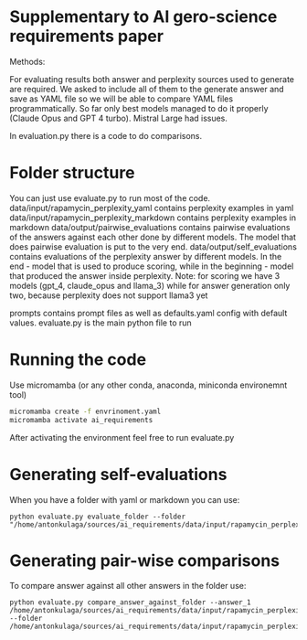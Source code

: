 # Supplementary to AI gero-science requirements paper #

Methods:

For evaluating results both answer and perplexity sources used to generate are required.
We asked to include all of them to the generate answer and save as YAML file so we will be able to compare YAML files programmatically.
So far only best models managed to do it properly (Claude Opus and GPT 4 turbo). Mistral Large had issues.

In evaluation.py there is a code to do comparisons.

# Folder structure

You can just use evaluate.py to run most of the code.
data/input/rapamycin_perplexity_yaml contains perplexity examples in yaml
data/input/rapamycin_perplexity_markdown contains perplexity examples in markdown
data/output/pairwise_evaluations contains pairwise evaluations of the answers against each other done by different models.
The model that does pairwise evaluation is put to the very end.
data/output/self_evaluations contains evaluations of the perplexity answer by different models.
In the end - model that is used to produce scoring, while in the beginning - model that produced the answer inside perplexity.
Note: for scoring we have 3 models (gpt_4, claude_opus and llama_3) while for answer generation only two, because perplexity does not support llama3 yet

prompts contains prompt files as well as defaults.yaml config with default values.
evaluate.py is the main python file to run

# Running the code

Use micromamba (or any other conda, anaconda, miniconda environemnt tool)
```bash
micromamba create -f envrinoment.yaml
micromamba activate ai_requirements
```
After activating the environment feel free to run evaluate.py

# Generating self-evaluations

When you have a folder with yaml or markdown you can use:
```
python evaluate.py evaluate_folder --folder "/home/antonkulaga/sources/ai_requirements/data/input/rapamycin_perplexity_yaml/general"
```

# Generating pair-wise comparisons

To compare answer against all other answers in the folder use:

```
python evaluate.py compare_answer_against_folder --answer_1 /home/antonkulaga/sources/ai_requirements/data/input/rapamycin_perplexity_yaml/general/claude_opus_all_requirements.yaml --folder /home/antonkulaga/sources/ai_requirements/data/input/rapamycin_perplexity_yaml/general
```